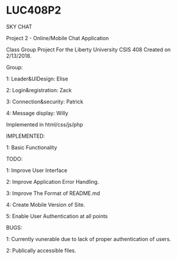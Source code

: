 # LUC408P2
SKY CHAT

Project 2 - Online/Mobile Chat Application

Class Group Project For the Liberty University CSIS 408
Created on 2/13/2018.

Group:

1: Leader&UIDesign: Elise

2: Login&registration: Zack

3: Connection&security: Patrick

4: Message display: Willy


Implemented in html/css/js/php


IMPLEMENTED:

  1: Basic Functionality
  
  
TODO:

  1: Improve User Interface
  
  2: Improve Application Error Handling.
  
  3: Improve The Format of README.md
  
  4: Create Mobile Version of Site.
  
  5: Enable User Authentication at all points
  
  
BUGS:

  1: Currently vunerable due to lack of proper authentication of users.
  
  2: Publically accessible files.
  
